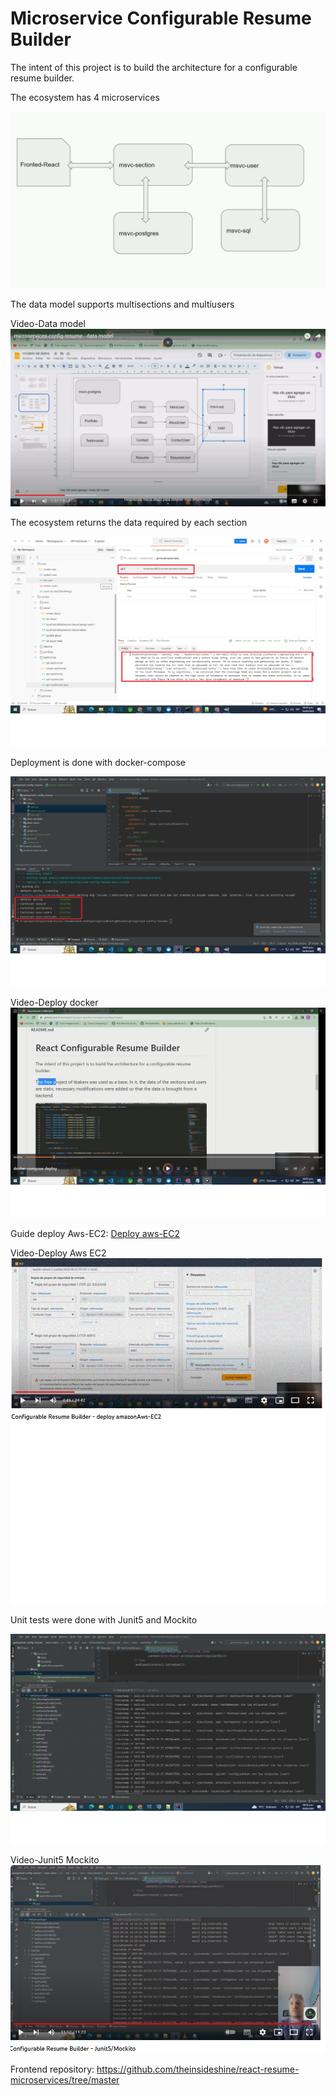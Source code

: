 # Microservice Configurable Resume Builder


The intent of this project is to build the architecture for a configurable resume builder.


The ecosystem has 4 microservices

![](images/msvc.gif)



The data model supports multisections and multiusers

Video-Data model
[![datamodel](images/datamodel.gif)](https://www.youtube.com/watch?v=oPH0aZNIWrM)

The ecosystem returns the data required by each section

![](images/data.gif)


Deployment is done with docker-compose

![](images/docker-compose.gif)

Video-Deploy docker
[![deploy docker-compose](images/deploy-dc.gif)](https://www.youtube.com/watch?v=8BBb2OJbIWM)


Guide deploy Aws-EC2: [Deploy aws-EC2](doc/crb-deploy-awsEC2.pdf)

Video-Deploy Aws EC2
[![Deploy Aws-Elactic Compute Cloud](images/deploy-aws.gif)](https://www.youtube.com/watch?v=UNM7YzxY0Jk)

Unit tests were done with Junit5 and Mockito

![](images/junit-mockiuto.gif)

Video-Junit5 Mockito
[![Unit tests](images/video-junit.png)](https://www.youtube.com/watch?v=eSe15PkdzsM)


Frontend repository:
https://github.com/theinsideshine/react-resume-microservices/tree/master






